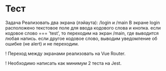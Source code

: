 # Тест

Задача
Реализовать два экрана (лэйаута): /login и /main
В экране login расположено текстовое поле для ввода кодового слова и кнопка.
если кодовое слово === 'test', то переходим на экран /main, где выводится любая напись.
если другое кодовое слово, выводим уведомление об ошибке (не alert) и не переходим.

! Переход между экранами реализовать на Vue Router.

! Необходимо написать как минимум 2 теста на Jest.

